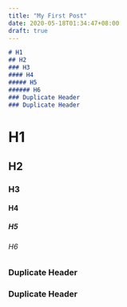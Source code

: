 ```yaml
---
title: "My First Post"
date: 2020-05-18T01:34:47+08:00
draft: true
---
```


```markdown
# H1
## H2
### H3
#### H4
##### H5
###### H6
### Duplicate Header
### Duplicate Header
```

# H1
## H2
### H3
#### H4
##### H5
###### H6
### Duplicate Header
### Duplicate Header